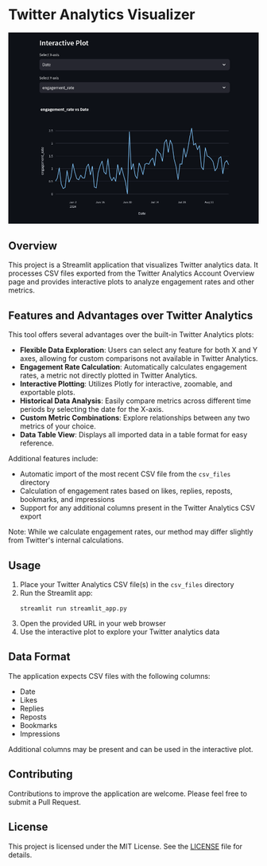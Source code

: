 # Twitter Analytics Visualizer

![Average Engagement Rate](screenshot.png)

## Overview
This project is a Streamlit application that visualizes Twitter analytics data. It processes CSV files exported from the Twitter Analytics Account Overview page and provides interactive plots to analyze engagement rates and other metrics.

## Features and Advantages over Twitter Analytics
This tool offers several advantages over the built-in Twitter Analytics plots:

- **Flexible Data Exploration**: Users can select any feature for both X and Y axes, allowing for custom comparisons not available in Twitter Analytics.
- **Engagement Rate Calculation**: Automatically calculates engagement rates, a metric not directly plotted in Twitter Analytics.
- **Interactive Plotting**: Utilizes Plotly for interactive, zoomable, and exportable plots.
- **Historical Data Analysis**: Easily compare metrics across different time periods by selecting the date for the X-axis.
- **Custom Metric Combinations**: Explore relationships between any two metrics of your choice.
- **Data Table View**: Displays all imported data in a table format for easy reference.

Additional features include:
- Automatic import of the most recent CSV file from the `csv_files` directory
- Calculation of engagement rates based on likes, replies, reposts, bookmarks, and impressions
- Support for any additional columns present in the Twitter Analytics CSV export

Note: While we calculate engagement rates, our method may differ slightly from Twitter's internal calculations.

## Usage
1. Place your Twitter Analytics CSV file(s) in the `csv_files` directory
2. Run the Streamlit app:
   ```
   streamlit run streamlit_app.py
   ```
3. Open the provided URL in your web browser
4. Use the interactive plot to explore your Twitter analytics data

## Data Format
The application expects CSV files with the following columns:
- Date
- Likes
- Replies
- Reposts
- Bookmarks
- Impressions

Additional columns may be present and can be used in the interactive plot.

## Contributing
Contributions to improve the application are welcome. Please feel free to submit a Pull Request.

## License
This project is licensed under the MIT License. See the [LICENSE](LICENSE) file for details.
